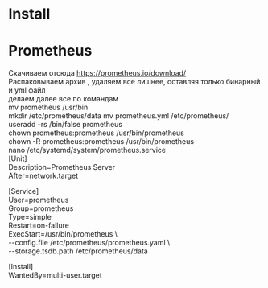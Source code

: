 # Install
# Prometheus
Скачиваем отсюда https://prometheus.io/download/  
Распаковываем архив , удаляем все лишнее, оставляя только бинарный и yml файл  
делаем далее все по командам  
mv prometheus /usr/bin  
mkdir /etc/prometheus/data
mv prometheus.yml /etc/prometheus/  
useradd -rs /bin/false prometheus  
chown prometheus:prometheus /usr/bin/prometheus  
chown -R prometheus:prometheus /usr/bin/prometheus  
nano /etc/systemd/system/prometheus.service  
[Unit]  
Description=Prometheus Server  
After=network.target  

[Service]  
User=prometheus  
Group=prometheus  
Type=simple  
Restart=on-failure  
ExecStart=/usr/bin/prometheus \  
  --config.file         /etc/prometheus/prometheus.yaml \  
  --storage.tsdb.path   /etc/prometheus/data  

[Install]  
WantedBy=multi-user.target  
